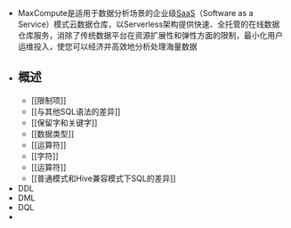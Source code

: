 - MaxCompute是适用于数据分析场景的企业级[SaaS](https://www.aliyun.com/getting-started/what-is/what-is-saas)（Software as a Service）模式云数据仓库，以Serverless架构提供快速、全托管的在线数据仓库服务，消除了传统数据平台在资源扩展性和弹性方面的限制，最小化用户运维投入，使您可以经济并高效地分析处理海量数据
- 概述
	-
	- [[限制项]]
	- [[与其他SQL语法的差异]]
	- [[保留字和关键字]]
	- [[数据类型]]
	- [[运算符]]
	- [[字符]]
	- [[运算符]]
	- [[普通模式和Hive兼容模式下SQL的差异]]
- DDL
- DML
- DQL
-